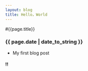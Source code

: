 ```yaml
---
layout: blog
title: Hello，World
---
```


#{{page.title}}

### {{ page.date | date_to_string }}

* My first blog post

#### !! 
